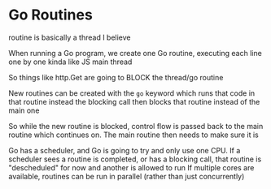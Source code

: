 # Go Routines

routine is basically a thread I believe

When running a Go program, we create one Go routine, executing each line one by one
kinda like JS main thread

So things like http.Get are going to BLOCK the thread/go routine

New routines can be created with the `go` keyword which runs that code in that routine instead
the blocking call then blocks that routine instead of the main one

So while the new routine is blocked, control flow is passed back to the main routine which continues on.
The main routine then needs to make sure it is

Go has a scheduler, and Go is going to try and only use one CPU.
If a scheduler sees a routine is completed, or has a blocking call, that routine is "descheduled" for now and another is allowed to run
If multiple cores are available, routines can be run in parallel (rather than just concurrently)
